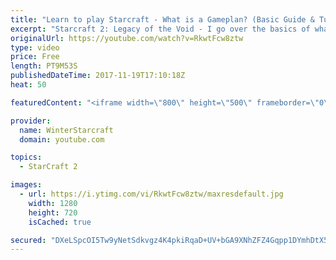 ```yaml
---
title: "Learn to play Starcraft - What is a Gameplan? (Basic Guide & Tutorial)"
excerpt: "Starcraft 2: Legacy of the Void - I go over the basics of what a gameplan in starcraft 2 is and how to put one together.  Note this is not a guide on WHAT gameplan you should be using as each race!"
originalUrl: https://youtube.com/watch?v=RkwtFcw8ztw
type: video
price: Free
length: PT9M53S
publishedDateTime: 2017-11-19T17:10:18Z
heat: 50

featuredContent: "<iframe width=\"800\" height=\"500\" frameborder=\"0\" src=\"https://www.youtube.com/embed/RkwtFcw8ztw\" allow=\"accelerometer; autoplay; encrypted-media; gyroscope; picture-in-picture\" allowfullscreen></iframe>"

provider:
  name: WinterStarcraft
  domain: youtube.com

topics:
  - StarCraft 2

images:
  - url: https://i.ytimg.com/vi/RkwtFcw8ztw/maxresdefault.jpg
    width: 1280
    height: 720
    isCached: true

secured: "DXeLSpcOI5Tw9yNetSdkvgz4K4pkiRqaD+UV+bGA9XNhZFZ4Gqpp1DYmhDtX5GfogtjtFj3UY2uoOB64CpDikhxnqCUAb1D0VVZipmQ93VB2KzMjNpChU/yKDK/AI3eCHU8FKXgCFnW3K9gLS/Cae3Jxqg8NOztil3V5kRrkN58PKdgIL3+MxQ+oT0O2RiV2VHcYUHLCczIAbcItwfUC208UfSBdlGQyUK8pqebmuTJ1W1LFV1HV1jzDXnrdI9MzGpCJ2yFWcn2wpGRdMJtVuNDI2+Wek0/y9+MyPn39rmKkxZ3K05kfdoNAOeVkql+C52VeWyy1CXI9wM/Q71nS0iLfO71ZZWuu5eIhHFgmd47PKO/LmKNlZlTorSsxOYVhjb/NKd3HRhXrIFFvztVF+lG31St4vnRtIItQFO6SyF8=;Uoa618n3DADpuvG7FbeJxg=="
---
```


